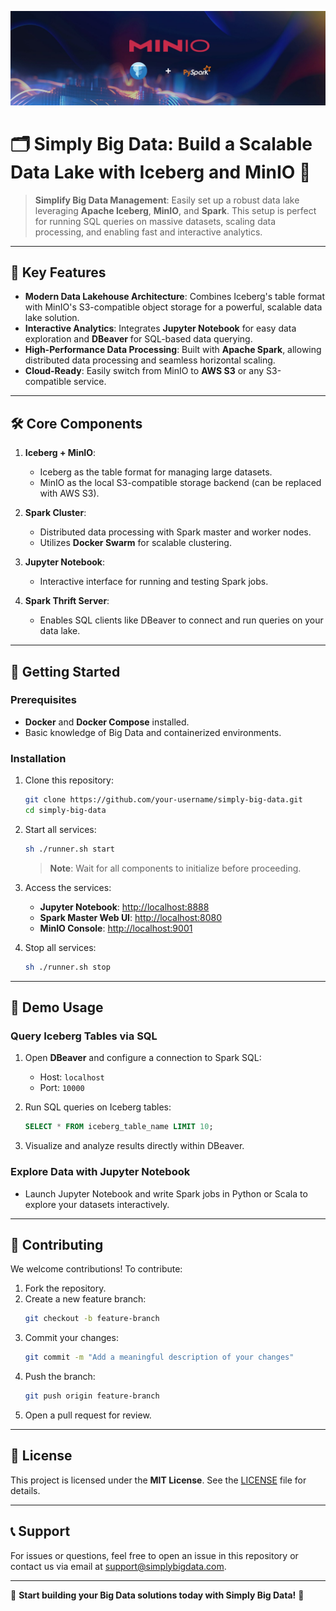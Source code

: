 ![Simply Big Data](https://github.com/kristianaryanto/SimplyBigData-IcebergMinIO-SparkLake/blob/main/A-Developers-Introduction-to-Apache-Iceberg-using-PyIceberg--PySpark-and-MinIO.jpg)

# 🗂️ Simply Big Data: Build a Scalable Data Lake with Iceberg and MinIO 🚀

> **Simplify Big Data Management**: Easily set up a robust data lake leveraging **Apache Iceberg**, **MinIO**, and **Spark**. This setup is perfect for running SQL queries on massive datasets, scaling data processing, and enabling fast and interactive analytics.

---

## 🌟 Key Features

- **Modern Data Lakehouse Architecture**: Combines Iceberg's table format with MinIO's S3-compatible object storage for a powerful, scalable data lake solution.
- **Interactive Analytics**: Integrates **Jupyter Notebook** for easy data exploration and **DBeaver** for SQL-based data querying.
- **High-Performance Data Processing**: Built with **Apache Spark**, allowing distributed data processing and seamless horizontal scaling.
- **Cloud-Ready**: Easily switch from MinIO to **AWS S3** or any S3-compatible service.

---

## 🛠️ Core Components

1. **Iceberg + MinIO**:
   - Iceberg as the table format for managing large datasets.
   - MinIO as the local S3-compatible storage backend (can be replaced with AWS S3).

2. **Spark Cluster**:
   - Distributed data processing with Spark master and worker nodes.
   - Utilizes **Docker Swarm** for scalable clustering.

3. **Jupyter Notebook**:
   - Interactive interface for running and testing Spark jobs.

4. **Spark Thrift Server**:
   - Enables SQL clients like DBeaver to connect and run queries on your data lake.

---

## 🚀 Getting Started

### Prerequisites
- **Docker** and **Docker Compose** installed.
- Basic knowledge of Big Data and containerized environments.

### Installation

1. Clone this repository:
   ```bash
   git clone https://github.com/your-username/simply-big-data.git
   cd simply-big-data
   ```

2. Start all services:
   ```bash
   sh ./runner.sh start
   ```
   > **Note**: Wait for all components to initialize before proceeding.

3. Access the services:
   - **Jupyter Notebook**: [http://localhost:8888](http://localhost:8888)
   - **Spark Master Web UI**: [http://localhost:8080](http://localhost:8080)
   - **MinIO Console**: [http://localhost:9001](http://localhost:9001)

4. Stop all services:
   ```bash
   sh ./runner.sh stop
   ```

---

## 🎨 Demo Usage

### Query Iceberg Tables via SQL

1. Open **DBeaver** and configure a connection to Spark SQL:
   - Host: `localhost`
   - Port: `10000`

2. Run SQL queries on Iceberg tables:
   ```sql
   SELECT * FROM iceberg_table_name LIMIT 10;
   ```

3. Visualize and analyze results directly within DBeaver.

### Explore Data with Jupyter Notebook

- Launch Jupyter Notebook and write Spark jobs in Python or Scala to explore your datasets interactively.

---

## 🤝 Contributing

We welcome contributions! To contribute:

1. Fork the repository.
2. Create a new feature branch:
   ```bash
   git checkout -b feature-branch
   ```
3. Commit your changes:
   ```bash
   git commit -m "Add a meaningful description of your changes"
   ```
4. Push the branch:
   ```bash
   git push origin feature-branch
   ```
5. Open a pull request for review.

---

## 📄 License

This project is licensed under the **MIT License**. See the [LICENSE](LICENSE) file for details.

---

## 📞 Support

For issues or questions, feel free to open an issue in this repository or contact us via email at support@simplybigdata.com.

---

🎉 **Start building your Big Data solutions today with Simply Big Data!** 🚀
